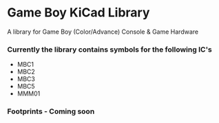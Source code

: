 # Game Boy KiCad Library
A library for Game Boy (Color/Advance) Console &amp; Game Hardware

### Currently the library contains symbols for the following IC's

- MBC1
- MBC2
- MBC3
- MBC5
- MMM01


### Footprints - Coming soon
